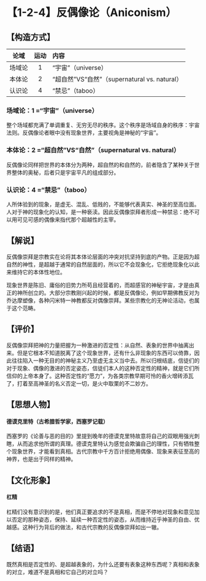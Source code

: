 # 【1-2-4】反偶像论（Aniconism）
## 【构造方式】
| 论域 | 运动           | 内容 |
|:----:|:----------------:|:-----|
| 场域论   |1 | “宇宙”（universe）   |
| 本体论   | 2|  “超自然”VS“自然”（supernatural vs. natural）  |
| 认识论   | 4| “禁忌”（taboo）   |

### 场域论：1 =“宇宙”（universe）
整个场域都充满了单调重复、无穷无尽的秩序。这个秩序是场域自身的秩序：宇宙法则。反偶像论者眼中没有现象世界，主要视角是神秘的“宇宙”。

### 本体论：2 =“超自然”VS“自然”（supernatural vs. natural）
反偶像论同样把世界的本体分为两种，超自然的和自然的，前者隐含了某种关于世界整体的奥秘，后者只是宇宙平凡的组成部分。
### 认识论：4 =“禁忌”（taboo）
人所体验到的现象，是虚无、混乱、低贱的，不能够代表真实、神圣的至高位面。人对于神的现象化的认知，是一种亵渎。因此反偶像崇拜者形成一种禁忌：绝不可以用可见可感的偶像来指代那个超越性的主宰。


## 【解说】
反偶像崇拜是宗教实在论将其本体论层面的冲突对抗坚持到底的产物。正是因为超自然的神性，是超越于通常的自然层面的，所以它不会现象化，它拒绝现象化以此来维持它的本体性地位。

现象世界是陈旧、庸俗的旧势力所苟且经营着的，而超感官的神秘宇宙，才是由真正的神所创立的。大部分宗教刚兴起的时候，都是反偶像论，例如早期佛教反对为乔达摩塑像，各种闪米特一神教都反对偶像崇拜。某些宗教化的无神论活动，也属于这个范畴。
## 【评价】
反偶像崇拜把神的力量把握为一种激进的否定性：从自然、表象的世界中抽离出来。但是它根本不知道脱离了这个现象世界，还有什么非现象的东西可以倚靠，因此往往陷入一种无目的的神秘主义乃至虚无主义当中去。所以归根结底，信徒们的对于现象、偶像的激进的否定姿态，信徒们本人的这种否定性的精神，就是它们所信仰的上帝本身了。这种否定性的“愿力”，为各类宗教早期可怜的香火增砖添瓦了，打着至高神圣的名义否定一切，是火中取栗的不二妙方。
## 【思想人物】
#### 德谟克里特（古希腊哲学家，西塞罗记载）
西塞罗的《论善与恶的目的》里提到晚年的德谟克里特故意将自己的双眼用强光刺瞎，从而追求他所谓的真理。德谟克里特认为感觉会欺骗自己的理性，只有牺牲整个现象世界，才能看到真相。古代宗教中千方百计拒绝用偶像、现象来表征至高的神界，也是出于同样的精神。
## 【文化形象】
#### 杠精
杠精们没有意识到的是，他们真正要追求的不是真相，而是不停地对现象和意见加以否定的那种姿态，保持、延续一种否定性的姿态，从而维持近乎神圣的自由、优越感。这种行为背后的做法，和古代宗教的反偶像崇拜如出一辙。

## 【结语】
既然真相是否定性的、是超越表象的，为什么还要有表象这种东西呢？真相和表象的对立，难道不是真相和它自己的对立吗？
